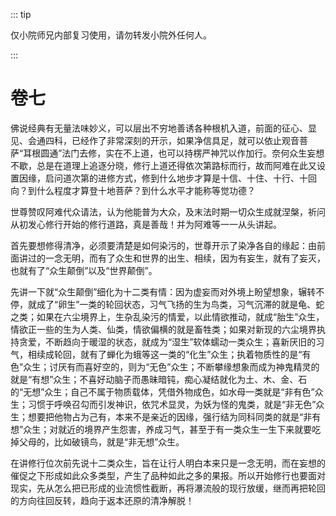 ::: tip

仅小院师兄内部复习使用，请勿转发小院外任何人。

:::

# 卷七

​          佛说经典有无量法味妙义，可以层出不穷地善诱各种根机入道，前面的征心、显见、会通四科，已经作了非常深刻的开示，如果净信具足，就可以依止观音菩萨“耳根圆通”法门去修，实在不上道，也可以持楞严神咒以作加行。奈何众生妄想不歇，总是在道理上追逐分晓，修行上道还得依次第路标而行，故而阿难在此又设置因缘，启问道次第的进修方式，修到什么地步才算是十信、十住、十行、十回向？到什么程度才算登十地菩萨？到什么水平才能称等觉功德？

​         世尊赞叹阿难代众请法，认为他能普为大众，及末法时期一切众生成就涅槃，祈问从初发心修行开始的修行道路，真是善哉！并为阿难等一一从头讲起。

​         首先要想修得清净，必须要清楚是如何染污的，世尊开示了染净各自的缘起：由前面讲过的一念无明，而有了众生和世界的出生、相续，因为有妄生，就有了妄灭，也就有了“众生颠倒”以及“世界颠倒”。

​         先讲一下就“众生颠倒”细化为十二类有情：因为虚妄而对外境上盼望想象，辗转不停，就成了“卵生”一类的轮回状态，习气飞扬的生为鸟类，习气沉滞的就是龟、蛇之类；如果在六尘境界上，生杂乱染污的情爱，以此情欲推动，就成“胎生”众生，情欲正一些的生为人类、仙类，情欲偏横的就是畜牲类；如果对新现的六尘境界执持贪爱，不断趋向于暖湿的状态，就成为“湿生”软体蠕动一类众生；喜新厌旧的习气，相续成轮回，就有了蝉化为蛾等这一类的“化生”众生；执着物质性的是“有色”众生；讨厌有而喜好空的，则为“无色”众生；不断攀缘想象而成为神鬼精灵的就是“有想”众生；不喜好动脑子而愚昧暗钝，痴心凝结就化为土、木、金、石的“无想”众生；自己不属于物质载体，凭借外物成色，如水母一类就是“非有色”众生；习惯于呼唤召勾而引发神识，依咒术显灵，为妖为怪的鬼类，就是“非无色”众生；想要把他物占为己有，本来不是亲近的因缘，强行结为同科同类的就是“非有想”众生；对就近的境界产生怨害，养成习气，甚至于有一类众生一生下来就要吃掉父母的，比如破镜鸟，就是“非无想”众生。          

​        在讲修行位次前先说十二类众生，旨在让行人明白本来只是一念无明，而在妄想的催促之下形成如此众多类型，产生了品种如此之多的果报。所以开始修行也要面对现实，先从怎么把已形成的业流惯性截断，再将瀑流般的现行放缓，继而再把轮回的方向往回反转，趋向于返本还原的清净解脱！